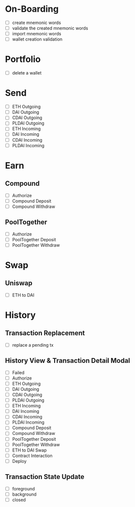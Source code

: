 # On-Boarding

- [ ] create mnemonic words
- [ ] validate the created mnemonic words
- [ ] import mnemonic words
- [ ] wallet creation validation

# Portfolio

- [ ] delete a wallet

# Send

- [ ] ETH Outgoing
- [ ] DAI Outgoing
- [ ] CDAI Outgoing
- [ ] PLDAI Outgoing
- [ ] ETH Incoming
- [ ] DAI Incoming
- [ ] CDAI Incoming
- [ ] PLDAI Incoming

# Earn

## Compound

- [ ] Authorize
- [ ] Compound Deposit
- [ ] Compound Withdraw

## PoolTogether

- [ ] Authorize
- [ ] PoolTogether Deposit
- [ ] PoolTogether Withdraw

# Swap

## Uniswap

- [ ] ETH to DAI

# History

## Transaction Replacement

- [ ] replace a pending tx

## History View & Transaction Detail Modal

- [ ] Failed
- [ ] Authorize
- [ ] ETH Outgoing
- [ ] DAI Outgoing
- [ ] CDAI Outgoing
- [ ] PLDAI Outgoing
- [ ] ETH Incoming
- [ ] DAI Incoming
- [ ] CDAI Incoming
- [ ] PLDAI Incoming
- [ ] Compound Deposit
- [ ] Compound Withdraw
- [ ] PoolTogether Deposit
- [ ] PoolTogether Withdraw
- [ ] ETH to DAI Swap
- [ ] Contract Interaction
- [ ] Deploy

## Transaction State Update

- [ ] foreground
- [ ] background
- [ ] closed
